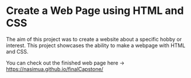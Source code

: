 ﻿# Create a Web Page using HTML and CSS

The aim of this project was to create a website about a specific hobby or interest. This project showcases the ability to make a webpage with HTML and CSS.

You can check out the finished web page here -> https://nasimua.github.io/finalCapstone/
